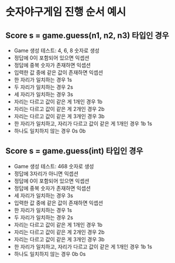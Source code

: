 # 숫자야구게임 진행 순서 예시 

## Score s = game.guess(n1, n2, n3) 타입인 경우

* Game 생성 테스트: 4, 6, 8 숫자로 생성
* 정답에 0이 포함되어 있으면 익셉션
* 정답에 중복 숫자가 존재하면 익셉션
* 입력한 값 중에 같은 값이 존재하면 익셉션
* 한 자리가 일치하는 경우 1s
* 두 자리가 일치하는 경우 2s
* 세 자리가 일치하는 경우 3s
* 자리는 다르고 값이 같은 게 1개인 경우 1b
* 자리는 다르고 값이 같은 게 2개인 경우 2b
* 자리는 다르고 값이 같은 게 3개인 경우 3b
* 한 자리가 일치하고, 자리가 다르고 값이 같은 게 1개인 경우 1b 1s
* 하나도 일치하지 않는 경우 0s 0b

## Score s = game.guess(int) 타입인 경우

* Game 생성 테스트: 468 숫자로 생성
* 정답에 3자리가 아니면 익셉션
* 정답에 0이 포함되어 있으면 익셉션
* 정답에 중복 숫자가 존재하면 익셉션
* 세 자리가 일치하는 경우 3s
* 입력한 값 중에 같은 값이 존재하면 익셉션
* 한 자리가 일치하는 경우 1s
* 두 자리가 일치하는 경우 2s
* 자리는 다르고 값이 같은 게 1개인 경우 1b
* 자리는 다르고 값이 같은 게 2개인 경우 2b
* 자리는 다르고 값이 같은 게 3개인 경우 3b
* 한 자리가 일치하고, 자리가 다르고 값이 같은 게 1개인 경우 1b 1s
* 하나도 일치하지 않는 경우 0b 0s